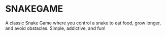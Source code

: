 # SNAKEGAME
A classic Snake Game where you control a snake to eat food, grow longer, and avoid obstacles. Simple, addictive, and fun!
